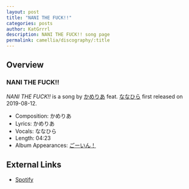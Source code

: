 ```yaml
---
layout: post
title: "NANI THE FUCK!!"
categories: posts
author: KatGrrrl
description: NANI THE FUCK!! song page
permalink: camellia/discography/:title
---
```


## Overview

### NANI THE FUCK!!

*NANI THE FUCK!!* is a song by [かめりあ](/camellia) feat. [ななひら](#) first released on 2019-08-12.

* Composition: かめりあ
* Lyrics: かめりあ
* Vocals: ななひら
* Length: 04:23
* Album Appearances: [ごーいん！](/camellia/albums/Goin)

## External Links

* [Spotify](https://open.spotify.com/track/2uTqluJ3zGMpyiNQr8skml?si=847d93574c0c4e9b)
